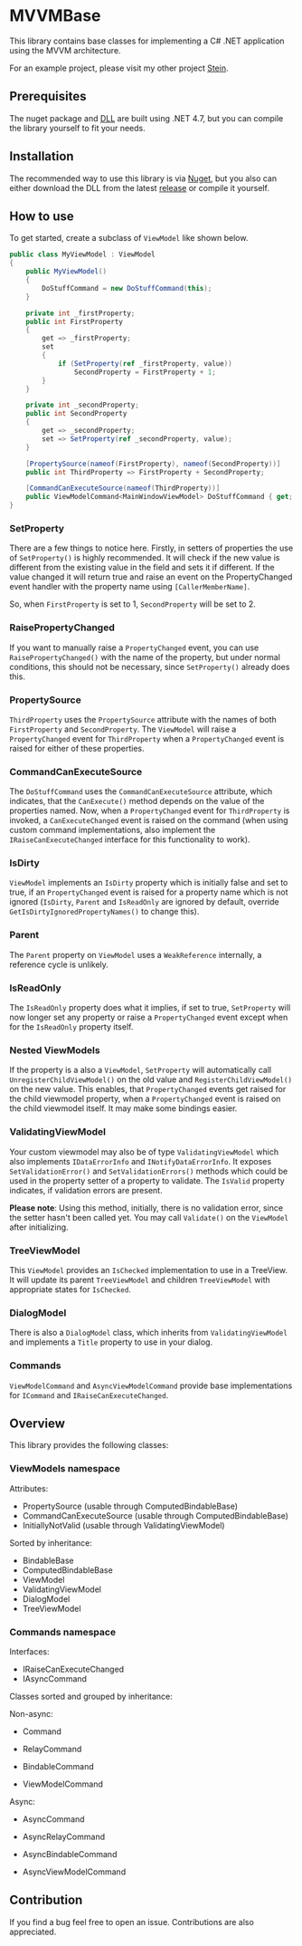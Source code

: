 # MVVMBase
This library contains base classes for implementing a C# .NET application using the MVVM architecture.

For an example project, please visit my other project [Stein](https://github.com/nkristek/Stein).

## Prerequisites

The nuget package and [DLL](https://github.com/nkristek/MVVMBase/releases) are built using .NET 4.7, but you can compile the library yourself to fit your needs.

## Installation

The recommended way to use this library is via [Nuget](https://www.nuget.org/packages/nkristek.MVVMBase/), but you also can either download the DLL from the latest [release](https://github.com/nkristek/MVVMBase/releases) or compile it yourself.

## How to use

To get started, create a subclass of `ViewModel` like shown below.

```csharp
public class MyViewModel : ViewModel
{
    public MyViewModel()
    {
        DoStuffCommand = new DoStuffCommand(this);
    }

    private int _firstProperty;
    public int FirstProperty
    {
        get => _firstProperty;
        set
        {
            if (SetProperty(ref _firstProperty, value))
                SecondProperty = FirstProperty + 1;
        }
    }

    private int _secondProperty;
    public int SecondProperty
    {
        get => _secondProperty;
        set => SetProperty(ref _secondProperty, value);
    }

    [PropertySource(nameof(FirstProperty), nameof(SecondProperty))]
    public int ThirdProperty => FirstProperty + SecondProperty;

    [CommandCanExecuteSource(nameof(ThirdProperty))]
    public ViewModelCommand<MainWindowViewModel> DoStuffCommand { get; }
}
```

### SetProperty

There are a few things to notice here. Firstly, in setters of properties the use of `SetProperty()` is highly recommended. It will check if the new value is different from the existing value in the field and sets it if different. If the value changed it will return true and raise an event on the PropertyChanged event handler with the property name using `[CallerMemberName]`.

So, when `FirstProperty` is set to 1, `SecondProperty` will be set to 2. 

### RaisePropertyChanged

If you want to manually raise a `PropertyChanged` event, you can use `RaisePropertyChanged()` with the name of the property, but under normal conditions, this should not be necessary, since `SetProperty()` already does this.

### PropertySource

`ThirdProperty` uses the `PropertySource` attribute with the names of both `FirstProperty` and `SecondProperty`. The `ViewModel` will raise a `PropertyChanged` event for `ThirdProperty` when a `PropertyChanged` event is raised for either of these properties.

### CommandCanExecuteSource

The `DoStuffCommand` uses the `CommandCanExecuteSource` attribute, which indicates, that the `CanExecute()` method depends on the value of the properties named. Now, when a `PropertyChanged` event for `ThirdProperty` is invoked, a `CanExecuteChanged` event is raised on the command (when using custom command implementations, also implement the `IRaiseCanExecuteChanged` interface for this functionality to work).

### IsDirty

`ViewModel` implements an `IsDirty` property which is initially false and set to true, if an `PropertyChanged` event is raised for a property name which is not ignored (`IsDirty`, `Parent` and `IsReadOnly` are ignored by default, override `GetIsDirtyIgnoredPropertyNames()` to change this).

### Parent

The `Parent` property on `ViewModel` uses a `WeakReference` internally, a reference cycle is unlikely.

### IsReadOnly

The `IsReadOnly` property does what it implies, if set to true, `SetProperty` will now longer set any property or raise a `PropertyChanged` event except when for the `IsReadOnly` property itself.

### Nested ViewModels

If the property is a also a `ViewModel`, `SetProperty` will automatically call `UnregisterChildViewModel()` on the old value and `RegisterChildViewModel()` on the new value. This enables, that `PropertyChanged` events get raised for the child viewmodel property, when a `PropertyChanged` event is raised on the child viewmodel itself. It may make some bindings easier.

### ValidatingViewModel

Your custom viewmodel may also be of type `ValidatingViewModel` which also implements `IDataErrorInfo` and `INotifyDataErrorInfo`. It exposes `SetValidationError()` and `SetValidationErrors()` methods which could be used in the property setter of a property to validate. The `IsValid` property indicates, if validation errors are present.

**Please note**: Using this method, initially, there is no validation error, since the setter hasn't been called yet. You may call `Validate()` on the `ViewModel` after initializing.

### TreeViewModel

This `ViewModel` provides an `IsChecked` implementation to use in a TreeView. It will update its parent `TreeViewModel` and children `TreeViewModel` with appropriate states for `IsChecked`.

### DialogModel

There is also a `DialogModel` class, which inherits from `ValidatingViewModel` and implements a `Title` property to use in your dialog.

### Commands

`ViewModelCommand` and `AsyncViewModelCommand` provide base implementations for `ICommand` and `IRaiseCanExecuteChanged`.

## Overview

This library provides the following classes:

### ViewModels namespace

Attributes:
- PropertySource (usable through ComputedBindableBase)
- CommandCanExecuteSource (usable through ComputedBindableBase)
- InitiallyNotValid (usable through ValidatingViewModel)

Sorted by inheritance:
- BindableBase
- ComputedBindableBase
- ViewModel
- ValidatingViewModel
- DialogModel
- TreeViewModel

### Commands namespace

Interfaces:
- IRaiseCanExecuteChanged
- IAsyncCommand

Classes sorted and grouped by inheritance:

Non-async:
- Command
- RelayCommand

- BindableCommand
- ViewModelCommand

Async:
- AsyncCommand
- AsyncRelayCommand

- AsyncBindableCommand
- AsyncViewModelCommand

## Contribution

If you find a bug feel free to open an issue. Contributions are also appreciated.
